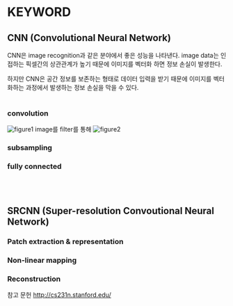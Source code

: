 # KEYWORD <br>
## CNN (Convolutional Neural Network) <br>
CNN은 image recognition과 같은 분야에서 좋은 성능을 나타낸다. image data는 인접하는 픽셀간의 상관관계가 높기 때문에 이미지를 벡터화 하면 정보 손실이 발생한다. 

하지만 CNN은 공간 정보를 보존하는 형태로 데이터 입력을 받기 때문에 이미지를 벡터화하는 과정에서 발생하는 정보 손실을 막을 수 있다.  <br><br>
### convolution <br>
![figure1](https://user-images.githubusercontent.com/57740560/93090279-818b1a00-f6d7-11ea-9eb9-eca928e4a1c2.png)
image를 filter를 통해 
![figure2](https://user-images.githubusercontent.com/57740560/93090286-82bc4700-f6d7-11ea-8e37-9e3a95117cc4.png)



### subsampling <br>
### fully connected <br>



<br><br>
## SRCNN (Super-resolution Convoutional Neural Network) <br>
### Patch extraction & representation

### Non-linear mapping


### Reconstruction <br>


참고 문헌
http://cs231n.stanford.edu/
